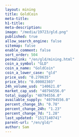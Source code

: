 ```yaml
---
layout: mining
title: GoldCoin
meta-title: 
h1-title: 
meta-description: 
image: "/media/19723/gld.png"
published: true
allow_search_engine: false
sitemap: false
enable_comment: false
sort_order: 504
permalink: "/en/gld/mining.html"
coin_a_symbol: "GLD"
coin_a_name: "GoldCoin"
coin_a_lower_case: "gld"
price_usd: "0.270635"
price_btc: "0.00002303"
24h_volume_usd: "140621.0"
market_cap_usd: "40794556.0"
total_supply: "40794556.0"
available_supply: "40794556.0"
percent_change_1h: "0.78"
percent_change_24h: "1.23"
percent_change_7d: "1.28"
last_updated: "1517140741"
parent-url: "/en/gld/"
author: Sam
---
```


